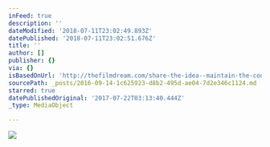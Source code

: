 ```yaml
---
inFeed: true
description: ''
dateModified: '2018-07-11T23:02:49.893Z'
datePublished: '2018-07-11T23:02:51.676Z'
title: ''
author: []
publisher: {}
via: {}
isBasedOnUrl: 'http://thefilmdream.com/share-the-idea--maintain-the-connection.html'
sourcePath: _posts/2016-09-14-1c625923-d8b2-495d-ae04-7d2e346c1124.md
starred: true
datePublishedOriginal: '2017-07-22T03:13:40.444Z'
_type: MediaObject

---
```

<article style=""><img src="http://thefilmdream.com/image/116248214_scaled_801x392.jpg" /></article>